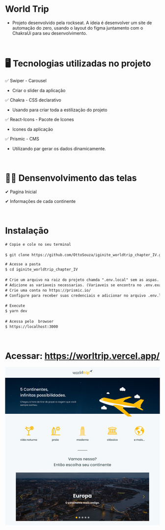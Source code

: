 # World Trip


 * Projeto desenvolvido pela rockseat. A ideia é desenvolver um site de automação do zero, usando o layout do figma juntamento com o ChakraUi para seu desenvolvimento.

<br>


# 🖥 Tecnologias utilizadas no projeto

 ✅ Swiper - Carousel
  * Criar o slider da aplicação

 ✅ Chakra - CSS declarativo
  * Usando para criar toda a estilização do projeto

 ✅ React-Icons - Pacote de Icones
  * Icones da aplicação

 ✅ Prismic - CMS
  * Utilizando par gerar os dados dinamicamente.

<br>


# 🧑‍💻 Densenvolvimento das telas


✔ Pagina Inicial

✔ Informações de cada continente

<br>


# Instalação


~~~html
# Copie e cole no seu terminal 

$ git clone https://github.com/OttoSouza/iginite_worldtrip_chapter_IV.git
~~~

~~~html
# Acesse a pasta
$ cd iginite_worldtrip_chapter_IV

# Crie um arquivo na raiz do projeto chamda ".env.local" sem as aspas.
# Adicione as variaveis necessarias. (Variaveis se encontra no .env.example)
# Crie uma conta no https://prismic.io/
# Configure para receber suas credenciais e adicionar no arquivo .env.local

# Execute
$ yarn dev

# Acessa pelo  browser 
$ https://localhost:3000
~~~

<br>

# Acessar: https://worltrip.vercel.app/


<img src="./public/Home.png" alt="drawing" width="1000"/>





